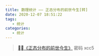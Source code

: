 ```yaml
---
title: 数理统计 —— 正态分布的前世今生[转]
date: 2020-12-07 18:51:22
tags: 
   - 统计
categories: 
   - 统计
---
```


> [《正态分布的前世今生》](https://pan.baidu.com/s/1rTKJnN80q4kC5xUjYieoZA) 密码 xcc5


